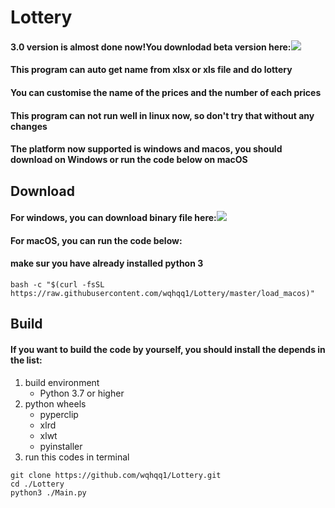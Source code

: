 Lottery  
=============
#### 3.0 version is almost done now!You downlodad beta version here:[![](https://img.shields.io/github/v/release/wqhqq1/Lottery?color=orange&include_prereleases)](https://github.com/wqhqq1/Lottery/releases/tag/3.0-beta2)  
#### This program can auto get name from xlsx or xls file and do lottery  
#### You can customise the name of the prices and the number of each prices  
#### This program can not run well in linux now, so don't try that without any changes  
#### The platform now supported is windows and macos, you should download on Windows or run the code below on macOS  
Download
-------------  
#### For windows, you can download binary file here:[![](https://img.shields.io/github/v/release/wqhqq1/Lottery?color=orange)](https://github.com/wqhqq1/Lottery/releases/tag/2.6)
#### For macOS, you can run the code below:  
#### make sur you have already installed python 3
```
bash -c "$(curl -fsSL https://raw.githubusercontent.com/wqhqq1/Lottery/master/load_macos)"
```  
Build
----------  
#### If you want to build the code by yourself, you should install the depends in the list:  
1. build environment
   - Python 3.7 or higher
2. python wheels
   - pyperclip
   - xlrd
   - xlwt
   - pyinstaller
3. run this codes in terminal
```
git clone https://github.com/wqhqq1/Lottery.git
cd ./Lottery
python3 ./Main.py
```